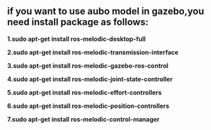 ## if you want to use aubo model in gazebo,you need install package as follows: ##

**1.sudo apt-get install ros-melodic-desktop-full**  

**2.sudo apt-get install ros-melodic-transmission-interface**  

**3.sudo apt-get install ros-melodic-gazebo-ros-control**  

**4.sudo apt-get install ros-melodic-joint-state-controller**  

**5.sudo apt-get install ros-melodic-effort-controllers**  

**6.sudo apt-get install ros-melodic-position-controllers**  

**7.sudo apt-get install ros-melodic-control-manager**



